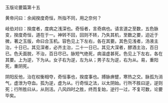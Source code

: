 玉版论要篇第十五

黄帝问曰：余闻揆度奇恒，所指不同，用之奈何？

岐伯对曰：揆度者，度病之浅深也。奇恒者，言奇病也。请言道之至数，五色脉变，揆度奇恒，道在于一。神转不回，回则不转，乃失其机，至数之要，迫近于微，著之玉版，命曰合玉机。容色见上下左右，各在其要。其色见浅者，汤液主治，十日已。其见深者，必齐主治，二十一日已。其见大深者，醪酒主治，百日已。色夭面脱，不治，百日尽已。脉短气绝死，病温虚甚死。色见上下左右，各在其要。上为逆，下为从。女子右为逆，左为从；男子左为逆，右为从。易，重阳死，重阴死。

阴阳反他，治在权衡相夺，奇恒事也，揆度事也。搏脉痹躄，寒热之交。脉孤为消气，虚泄为夺血。孤为逆，虚为从。行奇恒之法，以太阴始。行所不胜曰逆，逆则死；行所胜曰从，从则活。八风四时之胜，终而复始，逆行一过，不复可数，论要毕矣。

